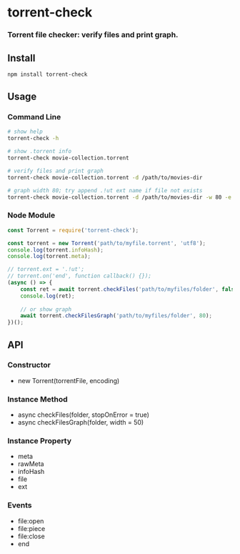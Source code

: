 # torrent-check

### Torrent file checker: verify files and print graph.

## Install
```bash
npm install torrent-check 
```

## Usage

### Command Line
```bash
# show help
torrent-check -h

# show .torrent info
torrent-check movie-collection.torrent

# verify files and print graph
torrent-check movie-collection.torrent -d /path/to/movies-dir

# graph width 80; try append .!ut ext name if file not exists
torrent-check movie-collection.torrent -d /path/to/movies-dir -w 80 -e utf8 -x \!ut
```

### Node Module
```js
const Torrent = require('torrent-check');

const torrent = new Torrent('path/to/myfile.torrent', 'utf8');
console.log(torrent.infoHash);
console.log(torrent.meta);

// torrent.ext = '.!ut';
// torrent.on('end', function callback() {});
(async () => {
    const ret = await torrent.checkFiles('path/to/myfiles/folder', false);
    console.log(ret);
    
    // or show graph
    await torrent.checkFilesGraph('path/to/myfiles/folder', 80);
})();
```

## API

### Constructor
* new Torrent(torrentFile, encoding)

### Instance Method
* async checkFiles(folder, stopOnError = true)
* async checkFilesGraph(folder, width = 50)

### Instance Property
* meta
* rawMeta
* infoHash
* file
* ext

### Events
* file:open
* file:piece
* file:close
* end

